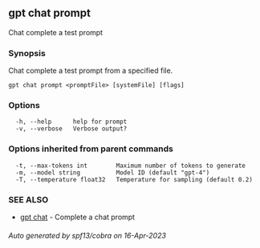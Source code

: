 ## gpt chat prompt

Chat complete a test prompt

### Synopsis

Chat complete a test prompt from a specified file.

```
gpt chat prompt <promptFile> [systemFile] [flags]
```

### Options

```
  -h, --help      help for prompt
  -v, --verbose   Verbose output?
```

### Options inherited from parent commands

```
  -t, --max-tokens int        Maximum number of tokens to generate
  -m, --model string          Model ID (default "gpt-4")
  -T, --temperature float32   Temperature for sampling (default 0.2)
```

### SEE ALSO

* [gpt chat](gpt_chat.md)	 - Complete a chat prompt

###### Auto generated by spf13/cobra on 16-Apr-2023
